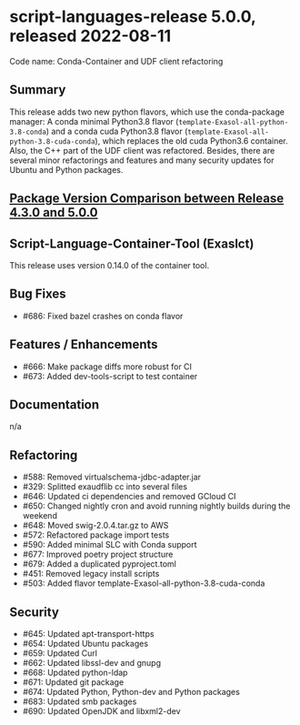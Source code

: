 # script-languages-release 5.0.0, released 2022-08-11

Code name: Conda-Container and UDF client refactoring

## Summary

This release adds two new python flavors, which use the conda-package manager: A conda minimal Python3.8 flavor (`template-Exasol-all-python-3.8-conda`) and a conda cuda Python3.8 flavor (`template-Exasol-all-python-3.8-cuda-conda`), which replaces the old cuda Python3.6 container.  
Also, the C++ part of the UDF client was refactored. Besides, there are several minor refactorings and features and many security updates for Ubuntu and Python packages. 

## [Package Version Comparison between Release 4.3.0 and 5.0.0](package_diffs/5.0.0/README.md)
  
## Script-Language-Container-Tool (Exaslct)

This release uses version 0.14.0 of the container tool.

## Bug Fixes

 - #686: Fixed bazel crashes on conda flavor

## Features / Enhancements

 - #666: Make package diffs more robust for CI
 - #673: Added dev-tools-script to test container

## Documentation

 n/a

## Refactoring

 - #588: Removed virtualschema-jdbc-adapter.jar
 - #329: Splitted exaudflib cc into several files
 - #646: Updated ci dependencies and removed GCloud CI
 - #650: Changed nightly cron and avoid running nightly builds during the weekend
 - #648: Moved swig-2.0.4.tar.gz to AWS
 - #572: Refactored package import tests
 - #590: Added minimal SLC with Conda support
 - #677: Improved poetry project structure
 - #679: Added a duplicated pyproject.toml
 - #451: Removed legacy install scripts
 - #503: Added flavor template-Exasol-all-python-3.8-cuda-conda

## Security

 - #645: Updated apt-transport-https
 - #654: Updated Ubuntu packages
 - #659: Updated Curl
 - #662: Updated libssl-dev and gnupg
 - #668: Updated python-ldap
 - #671: Updated git package
 - #674: Updated Python, Python-dev and Python packages
 - #683: Updated smb packages
 - #690: Updated OpenJDK and libxml2-dev
